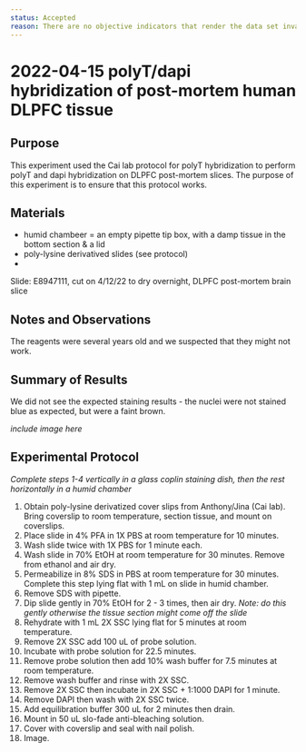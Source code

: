 ```yaml
---
status: Accepted
reason: There are no objective indicators that render the data set invalid or suspect.
---
```


<!-- #region -->
# 2022-04-15 polyT/dapi hybridization of post-mortem human DLPFC tissue

## Purpose
This experiment used the Cai lab protocol for polyT hybridization to perform polyT and dapi hybridization on DLPFC post-mortem slices. The purpose of this experiment is to ensure that this protocol works. <fill in> 

## Materials
- humid chambeer = an empty pipette tip box, with a damp tissue in the bottom section & a lid
- poly-lysine derivatived slides (see protocol)
- 

Slide: E8947111, cut on 4/12/22 to dry overnight, DLPFC post-mortem brain slice 

## Notes and Observations
The reagents were several years old and we suspected that they might not work.

## Summary of Results
We did not see the expected staining results - the nuclei were not stained blue as expected, but were a faint brown.

*include image here*
<!-- #endregion -->

## Experimental Protocol
  
*Complete steps 1-4 vertically in a glass coplin staining dish, then the rest horizontally in a humid chamber*
1. Obtain poly-lysine derivatized cover slips from Anthony/Jina (Cai lab). Bring coverslip to room temperature, section tissue, and mount on coverslips.
2. Place slide in 4% PFA in 1X PBS at room temperature for 10 minutes.
3. Wash slide twice with 1X PBS for 1 minute each.
4. Wash slide in 70% EtOH at room temperature for 30 minutes. Remove from ethanol and air dry.
5. Permeabilize in 8% SDS in PBS at room temperature for 30 minutes. Complete this step lying flat with 1 mL on slide in humid chamber. 
6. Remove SDS with pipette. 
7. Dip slide gently in 70% EtOH for 2 - 3 times, then air dry. *Note: do this gently otherwise the tissue section might come off the slide*
8. Rehydrate with 1 mL 2X SSC lying flat for 5 minutes at room temperature. 
9. Remove 2X SSC  add 100 uL of probe solution. 
10. Incubate with probe solution for 22.5 minutes.
11. Remove probe solution then add 10% wash buffer for 7.5 minutes at room temperature. 
12. Remove wash buffer and rinse with 2X SSC. 
13. Remove 2X SSC then incubate in 2X SSC + 1:1000 DAPI for 1 minute.
14. Remove DAPI then wash with 2X SSC twice.
15. Add equilibration buffer 300 uL for 2 minutes then drain.
16. Mount in 50 uL slo-fade anti-bleaching solution.
17. Cover with coverslip and seal with nail polish. 
18. Image.
  
